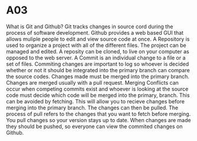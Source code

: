 # A03
What is Git and Github?
Git tracks changes in source cord during the process of software development. Github provides a web based GUI that allows muliple people to edit and view source code at once. 
A Repository is used to organize a project with all of the different files. The project can be managed and edited. A reposity can be cloned, to live on your computer as opposed to the web server. 
A Commit is an individual change to a file or a set of files. Commiting changes are important to log so whoever is decided whether or not it should be integrated into the primary branch can compare the source codes. Changes made must be merged into the primary branch. Changes are merged usually with a pull request.
Merging Conflicts can occur when competing commits exist and whoever is looking at the source code must decide which code will be merged into the primary, branch. This can be avoided by fetching. This will allow you to recieve changes before merging into the primary branch. The changes can then be pulled. The process of pull refers to the changes that you want to fetch before merging. You pull changes so your version stays up to date. When changes are made they should be pushed, so everyone can view the commited changes on Github. 
